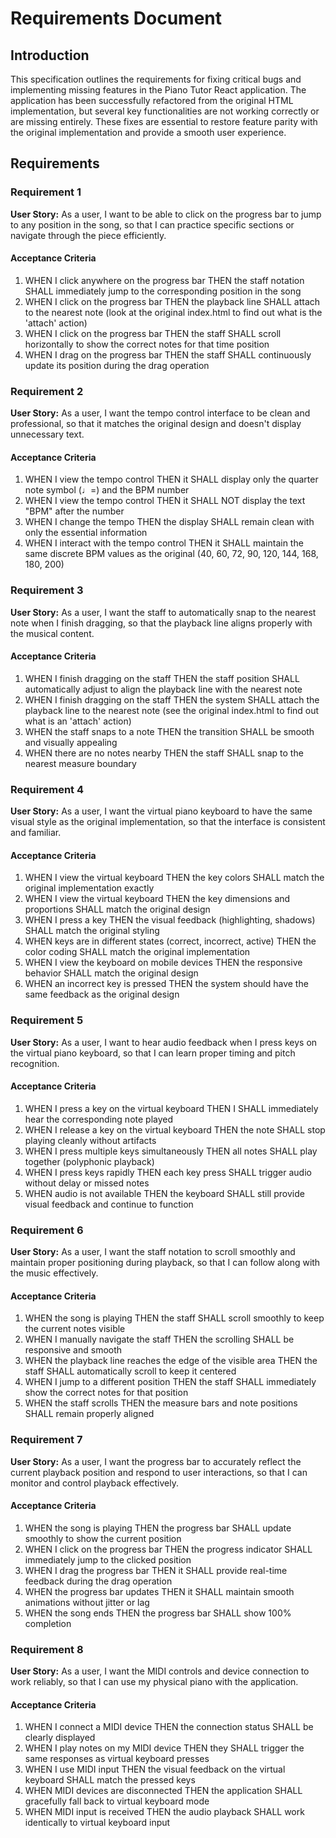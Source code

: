# Requirements Document

## Introduction

This specification outlines the requirements for fixing critical bugs and implementing missing features in the Piano Tutor React application. The application has been successfully refactored from the original HTML implementation, but several key functionalities are not working correctly or are missing entirely. These fixes are essential to restore feature parity with the original implementation and provide a smooth user experience.

## Requirements

### Requirement 1

**User Story:** As a user, I want to be able to click on the progress bar to jump to any position in the song, so that I can practice specific sections or navigate through the piece efficiently.

#### Acceptance Criteria

1. WHEN I click anywhere on the progress bar THEN the staff notation SHALL immediately jump to the corresponding position in the song
2. WHEN I click on the progress bar THEN the playback line SHALL attach to the nearest note (look at the original index.html to find out what is the 'attach' action)
3. WHEN I click on the progress bar THEN the staff SHALL scroll horizontally to show the correct notes for that time position
4. WHEN I drag on the progress bar THEN the staff SHALL continuously update its position during the drag operation

### Requirement 2

**User Story:** As a user, I want the tempo control interface to be clean and professional, so that it matches the original design and doesn't display unnecessary text.

#### Acceptance Criteria

1. WHEN I view the tempo control THEN it SHALL display only the quarter note symbol (♩=) and the BPM number
2. WHEN I view the tempo control THEN it SHALL NOT display the text "BPM" after the number
3. WHEN I change the tempo THEN the display SHALL remain clean with only the essential information
4. WHEN I interact with the tempo control THEN it SHALL maintain the same discrete BPM values as the original (40, 60, 72, 90, 120, 144, 168, 180, 200)

### Requirement 3

**User Story:** As a user, I want the staff to automatically snap to the nearest note when I finish dragging, so that the playback line aligns properly with the musical content.

#### Acceptance Criteria

1. WHEN I finish dragging on the staff THEN the staff position SHALL automatically adjust to align the playback line with the nearest note
2. WHEN I finish dragging on the staff THEN the system SHALL attach the playback line to the nearest note (see the original index.html to find out what is an 'attach' action)
3. WHEN the staff snaps to a note THEN the transition SHALL be smooth and visually appealing
4. WHEN there are no notes nearby THEN the staff SHALL snap to the nearest measure boundary

### Requirement 4

**User Story:** As a user, I want the virtual piano keyboard to have the same visual style as the original implementation, so that the interface is consistent and familiar.

#### Acceptance Criteria

1. WHEN I view the virtual keyboard THEN the key colors SHALL match the original implementation exactly
2. WHEN I view the virtual keyboard THEN the key dimensions and proportions SHALL match the original design
3. WHEN I press a key THEN the visual feedback (highlighting, shadows) SHALL match the original styling
4. WHEN keys are in different states (correct, incorrect, active) THEN the color coding SHALL match the original implementation
5. WHEN I view the keyboard on mobile devices THEN the responsive behavior SHALL match the original design
6. WHEN an incorrect key is pressed THEN the system should have the same feedback as the original design

### Requirement 5

**User Story:** As a user, I want to hear audio feedback when I press keys on the virtual piano keyboard, so that I can learn proper timing and pitch recognition.

#### Acceptance Criteria

1. WHEN I press a key on the virtual keyboard THEN I SHALL immediately hear the corresponding note played
2. WHEN I release a key on the virtual keyboard THEN the note SHALL stop playing cleanly without artifacts
3. WHEN I press multiple keys simultaneously THEN all notes SHALL play together (polyphonic playback)
4. WHEN I press keys rapidly THEN each key press SHALL trigger audio without delay or missed notes
5. WHEN audio is not available THEN the keyboard SHALL still provide visual feedback and continue to function

### Requirement 6

**User Story:** As a user, I want the staff notation to scroll smoothly and maintain proper positioning during playback, so that I can follow along with the music effectively.

#### Acceptance Criteria

1. WHEN the song is playing THEN the staff SHALL scroll smoothly to keep the current notes visible
2. WHEN I manually navigate the staff THEN the scrolling SHALL be responsive and smooth
3. WHEN the playback line reaches the edge of the visible area THEN the staff SHALL automatically scroll to keep it centered
4. WHEN I jump to a different position THEN the staff SHALL immediately show the correct notes for that position
5. WHEN the staff scrolls THEN the measure bars and note positions SHALL remain properly aligned

### Requirement 7

**User Story:** As a user, I want the progress bar to accurately reflect the current playback position and respond to user interactions, so that I can monitor and control playback effectively.

#### Acceptance Criteria

1. WHEN the song is playing THEN the progress bar SHALL update smoothly to show the current position
2. WHEN I click on the progress bar THEN the progress indicator SHALL immediately jump to the clicked position
3. WHEN I drag the progress bar THEN it SHALL provide real-time feedback during the drag operation
4. WHEN the progress bar updates THEN it SHALL maintain smooth animations without jitter or lag
5. WHEN the song ends THEN the progress bar SHALL show 100% completion

### Requirement 8

**User Story:** As a user, I want the MIDI controls and device connection to work reliably, so that I can use my physical piano with the application.

#### Acceptance Criteria

1. WHEN I connect a MIDI device THEN the connection status SHALL be clearly displayed
2. WHEN I play notes on my MIDI device THEN they SHALL trigger the same responses as virtual keyboard presses
3. WHEN I use MIDI input THEN the visual feedback on the virtual keyboard SHALL match the pressed keys
4. WHEN MIDI devices are disconnected THEN the application SHALL gracefully fall back to virtual keyboard mode
5. WHEN MIDI input is received THEN the audio playback SHALL work identically to virtual keyboard input

